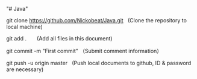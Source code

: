 "# Java"

git clone https://github.com/Nickobeat/Java.git   (Clone the repository to local machine)

git add .        (Add all files in this document)

git commit  -m "First commit"  （Submit comment information）

git push -u origin master   (Push local documents to github, ID & password are necessary)

